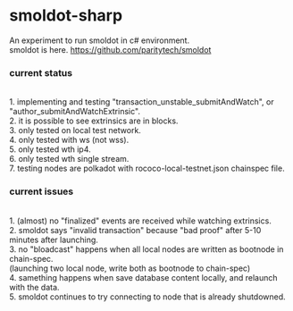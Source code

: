 # smoldot-sharp
An experiment to run smoldot in c# environment.<br>
smoldot is here. https://github.com/paritytech/smoldot<br>

<h3>current status</h3><br>
1. implementing and testing "transaction_unstable_submitAndWatch", or "author_submitAndWatchExtrinsic".<br>
2. it is possible to see extrinsics are in blocks.<br>
3. only tested on local test network.<br>
4. only tested with ws (not wss).<br>
5. only tested wth ip4.<br>
6. only tested wth single stream.<br>
7. testing nodes are polkadot with rococo-local-testnet.json chainspec file.

<h3>current issues</h3><br>
1. (almost) no "finalized" events are received while watching extrinsics. <br>
2. smoldot says "invalid transaction" because "bad proof" after 5-10 minutes after launching.<br>
3. no "bloadcast" happens when all local nodes are written as bootnode in chain-spec.<br>
    (launching two local node, write both as bootnode to chain-spec)<br>
4. samething happens when save database content locally, and relaunch with the data.<br>
5. smoldot continues to try connecting to node that is already shutdowned.<br>
